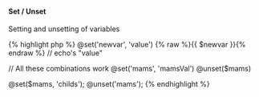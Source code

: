 ---
---
#### Set / Unset

Setting and unsetting of variables

{% highlight php %}
@set('newvar', 'value')
{% raw %}{{ $newvar }}{% endraw %} // echo's "value"


// All these combinations work
@set('mams', 'mamsVal')
@unset($mams)

@set($mams, 'childs');
@unset('mams');
{% endhighlight %}